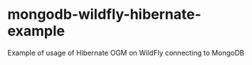 # mongodb-wildfly-hibernate-example
Example of usage of Hibernate OGM on WildFly connecting to MongoDB
